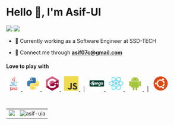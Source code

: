 <h1 align="left">Hello 👋, I'm Asif-Ul</h1>

[![](https://img.shields.io/badge/aasifislam-%23181717?style=for-the-badge&logo=linkedin&logoColor=0077b8&color=000)](https://www.linkedin.com/in/aasifislam)
[![](https://img.shields.io/badge/asif--uia-%23181717?style=for-the-badge&logo=github&logoColor=orange&color=000)](https://github.com/asif-uia)

-   💼 Currently working as a Software Engineer at SSD-TECH

-   📮 Connect me through **asif07c@gmail.com**

<h4 align="left">Love to play with</h4>
<p align="left">
	<a href="https://www.java.com" target="_blank"> 
	 <img src="https://raw.githubusercontent.com/devicons/devicon/master/icons/java/java-original-wordmark.svg" alt="java" width="40" height="40"/>
	</a>&nbsp;
	<a href="https://www.python.org" target="_blank">
	 <img src="https://raw.githubusercontent.com/devicons/devicon/master/icons/python/python-original.svg" alt="python" width="40" height="40"/>
	</a>&nbsp;
  	<a href="https://cplusplus.com" target="_blank">
	 <img src="https://raw.githubusercontent.com/devicons/devicon/master/icons/cplusplus/cplusplus-original.svg" alt="cpp" width="40" height="40"/>
	</a>&nbsp;
  	<a href="https://developer.mozilla.org/en-US/docs/Web/JavaScript" target="_blank">
	 <img src="https://raw.githubusercontent.com/devicons/devicon/master/icons/javascript/javascript-original.svg" alt="javascript" width="40" height="40"/>
	</a>
	&nbsp;&nbsp;|&nbsp;&nbsp;
  	<a href="https://djangoproject.com" target="_blank"> 
	 <img src="https://github.com/devicons/devicon/raw/master/icons/django/django-original.svg" alt="django" width="40" height="40"/>
	</a>&nbsp;
  	<a href="https://reactjs.org" target="_blank"> 
	 <img src="https://github.com/devicons/devicon/raw/master/icons/react/react-original.svg" alt="react" width="40" height="40"/>
	</a>&nbsp;
  	<a href="https://developers.android.com" target="_blank"> 
	 <img src="https://raw.githubusercontent.com/devicons/devicon/master/icons/android/android-plain.svg" alt="android" width="40" height="40"/>
	</a>
	&nbsp;&nbsp;|&nbsp;&nbsp;
  	<a href="https://ubuntu.com" target="_blank"> 
	 <img src="https://raw.githubusercontent.com/devicons/devicon/master/icons/ubuntu/ubuntu-plain.svg" alt="ubuntu" width="40" height="40"/>
	</a>
</p>
</br>
<table>
<tr>
	<td><img src="http://github-readme-streak-stats.herokuapp.com?user=asif-uia&theme=tokyonight&layout=compact&hide=html"/></td>
	<td><img src="https://github-readme-stats.vercel.app/api/top-langs/?username=asif-uia&theme=tokyonight&layout=compact&hide=html" alt="asif-uia"/></td>
</tr>
</table>
